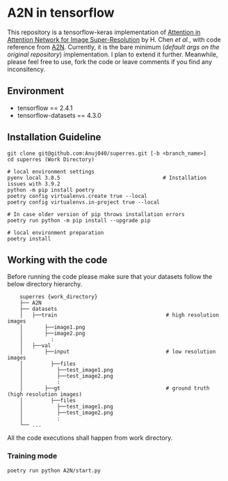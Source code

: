 # A2N in tensorflow
This repository is a tensorflow-keras implementation of [Attention in Attention Network for Image Super-Resolution](https://arxiv.org/abs/2104.09497) by H. Chen _et al._,
with code reference from [A2N](https://github.com/haoyuc/A2N). 
Currently, it is the bare minimum (_default args on the original repository_) implementation. I plan to extend it further. Meanwhile, please feel free to use, fork the 
code or leave comments if you find any inconsitency.

## Environment
* tensorflow == 2.4.1
* tensorflow-datasets == 4.3.0

## Installation Guideline

```
git clone git@github.com:Anuj040/superres.git [-b <branch_name>]
cd superres (Work Directory)

# local environment settings
pyenv local 3.8.5                                 # Installation issues with 3.9.2
python -m pip install poetry
poetry config virtualenvs.create true --local
poetry config virtualenvs.in-project true --local

# In case older version of pip throws installation errors
poetry run python -m pip install --upgrade pip 

# local environment preparation
poetry install

```

## Working with the code
Before running the code please make sure that your datasets follow the below directory hierarchy.

```
    superres {work_directory}
    ├── A2N
    ├── datasets                  
    │   ├──train                                   # high resolution images
    │       ├──image1.png
    │       ├──image2.png
    │         :
    │   ├──val
    │       ├──input                               # low resolution images
    │         ├──files  
    │           ├──test_image1.png
    │           ├──test_image2.png
    │           :  
    │       ├──gt                                  # ground truth (high resolution images)
    │         ├──files  
    │           ├──test_image1.png
    │           ├──test_image2.png
    │           :      
    └── ...
```
All the code executions shall happen from work directory.

### Training mode
  ```
  poetry run python A2N/start.py
  ```
